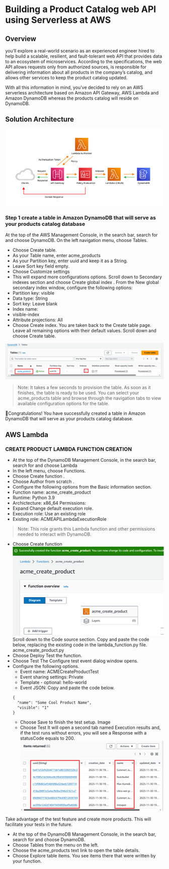# Building a Product Catalog web API using Serverless at AWS
## Overview
you’ll explore a real-world scenario as an experienced engineer hired to help build a scalable, resilient, and fault-tolerant web API that provides data to an ecosystem of microservices. According to the specifications, the web API allows requests only from authorized sources, is responsible for delivering information about all products in the company’s catalog, and allows other services to keep the product catalog updated.

With all this information in mind, you’ve decided to rely on an AWS serverless architecture based on Amazon API Gateway, AWS Lambda and Amazon DynamoDB whereas the products catalog will reside on DynamoDB.
## Solution Architecture
![Architecture](Images/Architecture.png)
### Step 1 create a table in Amazon DynamoDB that will serve as your products catalog database
At the top of the AWS Management Console, in the search bar, search for and choose DynamoDB. On the left navigation menu, choose Tables.
* Choose Create table.
* As your Table name, enter acme_products
* As your Partition key, enter uuid and keep it as a String.
* Leave Sort key field empty.
* Choose  Customize settings
* This will expand more configurations options.
Scroll down to Secondary indexes section and choose Create global index .
From the New global secondary index window, configure the following options:
* Partition key: visible
* Data type: String 
* Sort key: Leave blank
* Index name: 
* visible-index
* Attribute projections:  All
* Choose Create index.
You are taken back to the Create table page. Leave all remaining options with their default values.
Scroll down and choose Create table.

![dynamodb](Images/dynamdb_table6.png)

> Note: It takes a few seconds to provision the table. As soon as it finishes, the table is ready to be used.
> You can select your acme_products table and browse through the navigation tabs to view available configuration options for the table.

🎉Congratulations! You have successfully created a table in Amazon DynamoDB that will serve as your products catalog database.
## AWS Lambda
### CREATE PRODUCT LAMBDA FUNCTION CREATION
* At the top of the DynamoDB Management Console, in the search bar, search for and choose Lambda
* In the left menu, choose Functions.
* Choose Create function .
* Choose  Author from scratch .
* Configure the following options from the Basic information section.
* Function name: acme_create_product
* Runtime: Python 3.9 
* Archictecture:  x86_64
Permissions:
* Expand  Change default execution role.
* Execution role:  Use an existing role
* Existing role: ACMEAPILambdaExecutionRole 
> Note: This role grants this Lambda function and other permissions needed to interact with DynamoDB.
* Choose Create function
![](Images/create_product_lambda4.png)
Scroll down to the Code source section. Copy and paste the code below, replacing the existing code in the lambda_function.py file.
acme_create_product.py
* Choose Deploy
Test the function.
* Choose Test
The Configure test event dialog window opens.
* Configure the following options.
  + Event name: ACMECreateProductTest
  + Event sharing settings:  Private
  + Template - optional: hello-world
  + Event JSON: Copy and paste the code below.
  ```
  {
    "name": "Some Cool Product Name",
    "visible": "1"
  }
  ```
  * Choose Save to finish the test setup.
    Image
  * Choose Test
  It will open a second tab named Execution results and, if the test runs without errors, you will see a Response with a statusCode equals to 200.
![](Images/create_product_lambda10.png)

Take advantage of the test feature and create more products. This will facilitate your tests in the future.

* At the top of the DynamoDB Management Console, in the search bar, search for and choose DynamoDB.
* Choose Tables from the menu on the left.
* Choose the acme_products text link to open the table details.
* Choose Explore table items.
You see items there that were written by your function.
